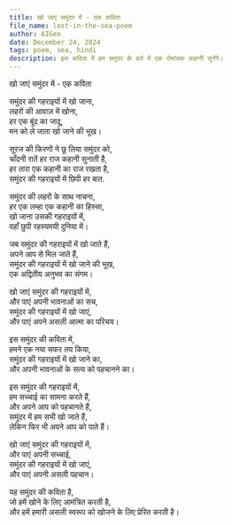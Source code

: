```yaml
---
title: खो जाएं समुंदर में - एक कविता
file_name: lost-in-the-sea-poem
author: AIGen
date: December 24, 2024
tags: poem, sea, hindi
description: इस कविता में हम समुंदर के बारे में एक रोमांचक कहानी सुनेंगे।
---
```


खो जाएं समुंदर में - एक कविता

समुंदर की गहराइयों में खो जाना,  
लहरों की आवाज़ में खोना,  
हर एक बूंद का जादू,  
मन को ले जाता खो जाने की भूख।  

सूरज की किरणों ने छू लिया समुंदर को,  
चाँदनी रातें हर राज कहानी सुनाती है,  
हर तारा एक कहानी का राज रखता है,  
समुंदर की गहराइयों में छिपी हर बात.  

समुंदर की लहरों के साथ नाचना,  
हर एक लम्हा एक कहानी का हिस्सा,  
खो जाना उसकी गहराइयों में,  
वहाँ छुपी रहस्यमयी दुनिया में।  

जब समुंदर की गहराइयों में खो जाते हैं,  
अपने आप से मिल जाते हैं,  
समुंदर की गहराइयों में खो जाने की भूख,  
एक अद्वितीय अनुभव का संगम।  

खो जाएं समुंदर की गहराइयों में,  
और पाएं अपनी भावनाओं का सच,  
समुंदर की गहराइयों में खो जाएं,  
और पाएं अपने असली आत्मा का परिचय।  

इस समुंदर की कविता में,  
हमने एक नया सफर तय किया,  
समुंदर की गहराइयों में खो जाने का,  
और अपनी भावनाओं के सत्य को पहचानने का।  

इस समुंदर की गहराइयों में,  
हम सच्चाई का सामना करते हैं,  
और अपने आप को पहचानते हैं,  
समुंदर में हम सभी खो जाते हैं,  
लेकिन फिर भी अपने आप को पाते हैं।  

खो जाएं समुंदर की गहराइयों में,  
और पाएं अपनी सच्चाई,  
समुंदर की गहराइयों में खो जाएं,  
और पाएं अपनी असली पहचान।  

यह समुंदर की कविता है,  
जो हमें खोने के लिए आमंत्रित करती है,  
और हमें हमारी असली स्वरूप को खोजने के लिए प्रेरित करती है।
